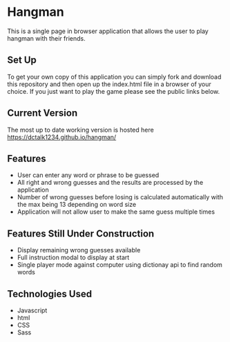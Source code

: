 # Hangman
This is a single page in browser application that allows the user to play hangman with their friends. 

## Set Up
To get your own copy of this application you can simply fork and download this repository and then open up the index.html file in a browser of your choice. If you just want to play the game please see the public links below.

## Current Version
The most up to date working version is hosted here https://dctalk1234.github.io/hangman/

## Features
* User can enter any word or phrase to be guessed
* All right and wrong guesses and the results are processed by the application
* Number of wrong guesses before losing is calculated automatically with the max being 13 depending on word size
* Application will not allow user to make the same guess multiple times

## Features Still Under Construction
* Display remaining wrong guesses available
* Full instruction modal to display at start
* Single player mode against computer using dictionay api to find random words

## Technologies Used
* Javascript
* html
* CSS
* Sass



